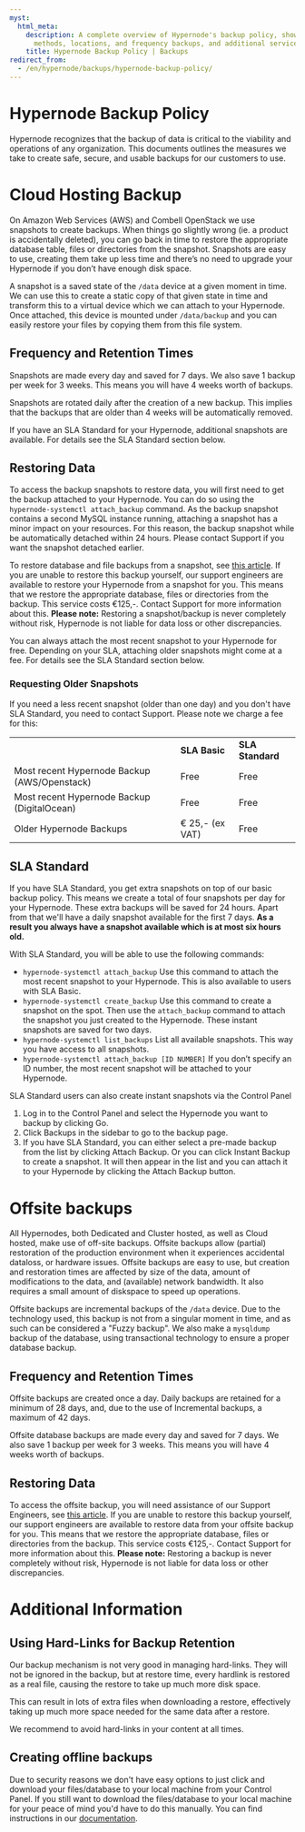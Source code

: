 ```yaml
---
myst:
  html_meta:
    description: A complete overview of Hypernode's backup policy, showing the scheme,
      methods, locations, and frequency backups, and additional services.
    title: Hypernode Backup Policy | Backups
redirect_from:
  - /en/hypernode/backups/hypernode-backup-policy/
---
```


<!-- source: https://support.hypernode.com/en/hypernode/backups/hypernode-backup-policy/ -->

# Hypernode Backup Policy

Hypernode recognizes that the backup of data is critical to the viability and operations of any organization. This documents outlines the measures we take to create safe, secure, and usable backups for our customers to use.

# Cloud Hosting Backup

On Amazon Web Services (AWS) and Combell OpenStack we use snapshots to create backups. When things go slightly wrong (ie. a product is accidentally deleted), you can go back in time to restore the appropriate database table, files or directories from the snapshot. Snapshots are easy to use, creating them take up less time and there’s no need to upgrade your Hypernode if you don’t have enough disk space.

A snapshot is a saved state of the `/data` device at a given moment in time. We can use this to create a static copy of that given state in time and transform this to a virtual device which we can attach to your Hypernode. Once attached, this device is mounted under `/data/backup` and you can easily restore your files by copying them from this file system.

## Frequency and Retention Times

Snapshots are made every day and saved for 7 days. We also save 1 backup per week for 3 weeks. This means you will have 4 weeks worth of backups.

Snapshots are rotated daily after the creation of a new backup. This implies that the backups that are older than 4 weeks will be automatically removed.

If you have an SLA Standard for your Hypernode, additional snapshots are available. For details see the SLA Standard section below.

## Restoring Data

To access the backup snapshots to restore data, you will first need to get the backup attached to your Hypernode. You can do so using the `hypernode-systemctl attach_backup` command.
As the backup snapshot contains a second MySQL instance running, attaching a snapshot has a minor impact on your resources. For this reason, the backup snapshot while be automatically detached within 24 hours. Please contact Support if you want the snapshot detached earlier.

To restore database and file backups from a snapshot, see [this article](how-to-restore-your-hypernode-from-a-snapshot.md).
If you are unable to restore this backup yourself, our support engineers are available to restore your Hypernode from a snapshot for you. This means that we restore the appropriate database, files or directories from the backup. This service costs €125,-. Contact Support for more information about this.
**Please note:** Restoring a snapshot/backup is never completely without risk, Hypernode is not liable for data loss or other discrepancies.

You can always attach the most recent snapshot to your Hypernode for free. Depending on your SLA, attaching older snapshots might come at a fee. For details see the SLA Standard section below.

### Requesting Older Snapshots

If you need a less recent snapshot (older than one day) and you don't have SLA Standard, you need to contact Support. Please note we charge a fee for this:

|                                              |                 |                  |
| -------------------------------------------- | --------------- | ---------------- |
|                                              | **SLA Basic**   | **SLA Standard** |
| Most recent Hypernode Backup (AWS/Openstack) | Free            | Free             |
| Most recent Hypernode Backup (DigitalOcean)  | Free            | Free             |
| Older Hypernode Backups                      | € 25,- (ex VAT) | Free             |

## SLA Standard

If you have SLA Standard, you get extra snapshots on top of our basic backup policy. This means we create a total of four snapshots per day for your Hypernode. These extra backups will be saved for 24 hours. Apart from that we'll have a daily snapshot available for the first 7 days. **As a result you always have a snapshot available which is at most six hours old.**

With SLA Standard, you will be able to use the following commands:

- `hypernode-systemctl attach_backup`
  Use this command to attach the most recent snapshot to your Hypernode. This is also available to users with SLA Basic.
- `hypernode-systemctl create_backup`
  Use this command to create a snapshot on the spot. Then use the `attach_backup` command to attach the snapshot you just created to the Hypernode. These instant snapshots are saved for two days.
- `hypernode-systemctl list_backups`
  List all available snapshots. This way you have access to all snapshots.
- `hypernode-systemctl attach_backup [ID NUMBER]`
  If you don’t specify an ID number, the most recent snapshot will be attached to your Hypernode.

SLA Standard users can also create instant snapshots via the Control Panel

1. Log in to the Control Panel and select the Hypernode you want to backup by clicking Go.
1. Click Backups in the sidebar to go to the backup page.
1. If you have SLA Standard, you can either select a pre-made backup from the list by clicking Attach Backup. Or you can click Instant Backup to create a snapshot. It will then appear in the list and you can attach it to your Hypernode by clicking the Attach Backup button.

# Offsite backups

All Hypernodes, both Dedicated and Cluster hosted, as well as Cloud hosted, make use of off-site backups. Offsite backups allow (partial) restoration of the production environment when it experiences accidental dataloss, or hardware issues. Offsite backups are easy to use, but creation and restoration times are affected by size of the data, amount of modifications to the data, and (available) network bandwidth. It also requires a small amount of diskspace to speed up operations.

Offsite backups are incremental backups of the `/data` device. Due to the technology used, this backup is not from a singular moment in time, and as such can be considered a "Fuzzy backup". We also make a `mysqldump` backup of the database, using transactional technology to ensure a proper database backup.

## Frequency and Retention Times

Offsite backups are created once a day. Daily backups are retained for a minimum of 28 days, and, due to the use of Incremental backups, a maximum of 42 days.

Offsite database backups are made every day and saved for 7 days. We also save 1 backup per week for 3 weeks. This means you will have 4 weeks worth of backups.

## Restoring Data

To access the offsite backup, you will need assistance of our Support Engineers, see [this article](how-to-restore-your-hypernode-from-external-backups.md).
If you are unable to restore this backup yourself, our support engineers are available to restore data from your offsite backup for you. This means that we restore the appropriate database, files or directories from the backup. This service costs €125,-. Contact Support for more information about this.
**Please note:** Restoring a backup is never completely without risk, Hypernode is not liable for data loss or other discrepancies.

# Additional Information

## Using Hard-Links for Backup Retention

Our backup mechanism is not very good in managing hard-links. They will not be ignored in the backup, but at restore time, every hardlink is restored as a real file, causing the restore to take up much more disk space.

This can result in lots of extra files when downloading a restore, effectively taking up much more space needed for the same data after a restore.

We recommend to avoid hard-links in your content at all times.

## Creating offline backups

Due to security reasons we don't have easy options to just click and download your files/database to your local machine from your Control Panel. If you still want to download the files/database to your local machine for your peace of mind you'd have to do this manually. You can find instructions in our [documentation](../../best-practices/backups/how-to-create-a-backup-and-download-it-to-your-local-machine.md).
